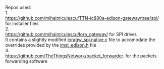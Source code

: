 Repos used:<br>
1.<br>
https://github.com/mihaimiculescu/TTN-ic880a-edison-gateway/tree/spi/ for installer files<br>
2.<br>
https://github.com/mihaimiculescu/lora_gateway/ for SPI driver.<br>
It contains a slightly modified [loragw_spi.native.c](https://github.com/mihaimiculescu/lora_gateway/blob/master/libloragw/src/loragw_spi.native.c) file to accomodate the overrides provided by the [imst_edison.h](https://github.com/mihaimiculescu/lora_gateway/blob/master/libloragw/inc/imst_edison.h) file<br>
3.<br>
https://github.com/TheThingsNetwork/packet_forwarder. for the packets forwarding software<br>
